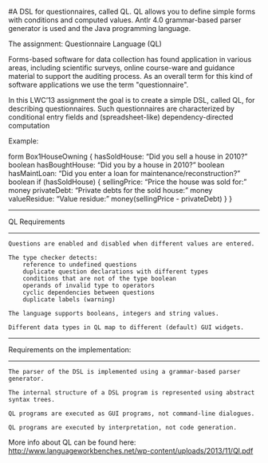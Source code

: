 #A DSL for questionnaires, called QL. QL allows you to define simple forms with conditions and computed values.
Antlr 4.0 grammar-based parser generator is used and the Java programming language.

The assignment: Questionnaire Language (QL)

Forms-based software for data collection has found application in various areas, including
scientific surveys, online course-ware and guidance material to support the auditing
process. As an overall term for this kind of software applications we use the term
"questionnaire". 

In this LWC’13 assignment the goal is to create a simple DSL, called QL, for
describing questionnaires. Such questionnaires are characterized by conditional entry fields
and (spreadsheet-like) dependency-directed computation

Example:

form Box1HouseOwning {
   hasSoldHouse: “Did you sell a house in 2010?” boolean
   hasBoughtHouse: “Did you by a house in 2010?” boolean
   hasMaintLoan: “Did you enter a loan for maintenance/reconstruction?”
boolean
   if (hasSoldHouse) {
     sellingPrice: “Price the house was sold for:” money
     privateDebt: “Private debts for the sold house:” money
     valueResidue: “Value residue:” money(sellingPrice - privateDebt)
   }
}

****************
QL Requirements
****************
    Questions are enabled and disabled when different values are entered.

    The type checker detects:
        reference to undefined questions
        duplicate question declarations with different types
        conditions that are not of the type boolean
        operands of invalid type to operators
        cyclic dependencies between questions
        duplicate labels (warning)

    The language supports booleans, integers and string values.

    Different data types in QL map to different (default) GUI widgets.
***********************************
Requirements on the implementation:
***********************************

    The parser of the DSL is implemented using a grammar-based parser generator.

    The internal structure of a DSL program is represented using abstract syntax trees.

    QL programs are executed as GUI programs, not command-line dialogues.

    QL programs are executed by interpretation, not code generation.


More info about QL can be found here: http://www.languageworkbenches.net/wp-content/uploads/2013/11/Ql.pdf
